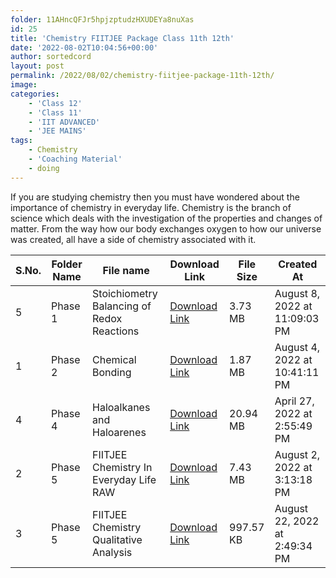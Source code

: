 ```yaml
---
folder: 11AHncQFJr5hpjzptudzHXUDEYa8nuXas
id: 25
title: 'Chemistry FIITJEE Package Class 11th 12th'
date: '2022-08-02T10:04:56+00:00'
author: sortedcord
layout: post
permalink: /2022/08/02/chemistry-fiitjee-package-11th-12th/
image: 
categories:
    - 'Class 12'
    - 'Class 11'
    - 'IIT ADVANCED'
    - 'JEE MAINS'
tags:
    - Chemistry
    - 'Coaching Material'
    - doing
---
```


If you are studying chemistry then you must have wondered about the importance of chemistry in everyday life. Chemistry is the branch of science which deals with the investigation of the properties and changes of matter. From the way how our body exchanges oxygen to how our universe was created, all have a side of chemistry associated with it.

| S.No. | Folder Name | File name                                  | Download Link                              | File Size | Created At                    |
|-------|-------------|--------------------------------------------|--------------------------------------------|-----------|-------------------------------|
| 5     | Phase 1     | Stoichiometry Balancing of Redox Reactions | [Download Link](https://shorturl.at/eINSZ) | 3.73 MB   | August 8, 2022 at 11:09:03 PM |
| 1     | Phase 2     | Chemical Bonding                           | [Download Link](https://shorturl.at/AIMOV) | 1.87 MB   | August 4, 2022 at 10:41:11 PM |
| 4     | Phase 4     | Haloalkanes and Haloarenes                 | [Download Link](https://shorturl.at/crxz7) | 20.94 MB  | April 27, 2022 at 2:55:49 PM  |
| 2     | Phase 5     | FIITJEE Chemistry In Everyday Life RAW     | [Download Link](https://shorturl.at/aHNOU) | 7.43 MB   | August 2, 2022 at 3:13:18 PM  |
| 3     | Phase 5     | FIITJEE Chemistry Qualitative Analysis     | [Download Link](https://shorturl.at/HNRU9) | 997.57 KB | August 22, 2022 at 2:49:34 PM |

